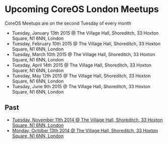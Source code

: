 # Upcoming CoreOS London Meetups

CoreOS Meetups are on the second Tuesday of every month

* Tuesday, January 13th 2015 @ The Village Hall, Shoreditch, 33 Hoxton Square, N1 6NN, London
* Tuesday, February 10th 2015 @ The Village Hall, Shoreditch, 33 Hoxton Square, N1 6NN, London
* Tuesday, March 10th 2015 @ The Village Hall, Shoreditch, 33 Hoxton Square, N1 6NN, London
* Tuesday, April 14th 2015 @ The Village Hall, Shoreditch, 33 Hoxton Square, N1 6NN, London
* Tuesday, May 12th 2015 @ The Village Hall, Shoreditch, 33 Hoxton Square, N1 6NN, London
* Tuesday, June 9th 2015 @ The Village Hall, Shoreditch, 33 Hoxton Square, N1 6NN, London
  
## Past

* [Tuesday, November 11th 2014 @ The Village Hall, Shoreditch, 33 Hoxton Square, N1 6NN, London](http://www.meetup.com/CoreOS-London/events/210723572/)
* [Monday, October 13th 2014 @ The Village Hall, Shoreditch, 33 Hoxton Square, N1 6NN, London](http://www.meetup.com/CoreOS-London/events/206814132/)
